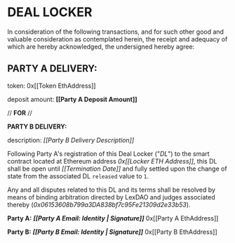 # **__DEAL LOCKER__**

In consideration of the following transactions, and for such other good and valuable consideration as contemplated herein, the receipt and adequacy of which are hereby acknowledged, the undersigned hereby agree:

## __**PARTY A DELIVERY:**__ 

token: 0x[[Token EthAddress]]

deposit amount: **[[Party A Deposit Amount]]**

// __**FOR**__ //

__**PARTY B DELIVERY:**__ 

description: *[[Party B Delivery Description]]*

Following Party A's registration of this Deal Locker ("*DL*") to the smart contract located at Ethereum address *0x[[Locker ETH Address]]*, this DL shall be open until *[[Termination Date]]* and fully settled upon the change of state from the associated DL `released` value to `1`.

Any and all disputes related to this DL and its terms shall be resolved by means of binding arbitration directed by LexDAO and judges associated thereby (*0x06153608b799a3DA838bf7c95Fe21309d2e33b53*).

**Party A:** __*[[Party A Email: Identity | Signature]]*__
0x[[Party A EthAddress]]

**Party B:** __*[[Party B Email: Identity | Signature]]*__
0x[[Party B EthAddress]]
